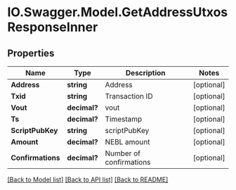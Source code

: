 # IO.Swagger.Model.GetAddressUtxosResponseInner
## Properties

Name | Type | Description | Notes
------------ | ------------- | ------------- | -------------
**Address** | **string** | Address | [optional] 
**Txid** | **string** | Transaction ID | [optional] 
**Vout** | **decimal?** | vout | [optional] 
**Ts** | **decimal?** | Timestamp | [optional] 
**ScriptPubKey** | **string** | scriptPubKey | [optional] 
**Amount** | **decimal?** | NEBL amount | [optional] 
**Confirmations** | **decimal?** | Number of confirmations | [optional] 

[[Back to Model list]](../README.md#documentation-for-models) [[Back to API list]](../README.md#documentation-for-api-endpoints) [[Back to README]](../README.md)

